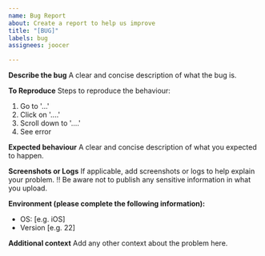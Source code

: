```yaml
---
name: Bug Report
about: Create a report to help us improve
title: "[BUG]"
labels: bug
assignees: joocer

---
```


**Describe the bug**
A clear and concise description of what the bug is.

**To Reproduce**
Steps to reproduce the behaviour:
1. Go to '...'
2. Click on '....'
3. Scroll down to '....'
4. See error

**Expected behaviour**
A clear and concise description of what you expected to happen.

**Screenshots or Logs**
If applicable, add screenshots or logs to help explain your problem.
!! Be aware not to publish any sensitive information in what you upload.

**Environment (please complete the following information):**
 - OS: [e.g. iOS]
 - Version [e.g. 22]

**Additional context**
Add any other context about the problem here.
